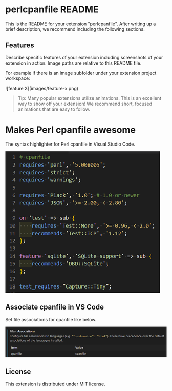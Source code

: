 # perlcpanfile README

This is the README for your extension "perlcpanfile". After writing up a brief description, we recommend including the following sections.

## Features

Describe specific features of your extension including screenshots of your extension in action. Image paths are relative to this README file.

For example if there is an image subfolder under your extension project workspace:

\!\[feature X\]\(images/feature-x.png\)

> Tip: Many popular extensions utilize animations. This is an excellent way to show off your extension! We recommend short, focused animations that are easy to follow.

# Makes Perl cpanfile awesome

The syntax highlighter for Perl cpanfile in Visual Studio Code.

![example of Perl cpanfile](./images/perlcpanfile-screenshot.png)

## Associate cpanfile in VS Code

Set file associations for cpanfile like below.

![associate cpanfile](./images/cpanfile-associations.png)

## License

This extension is distributed under MIT license.
